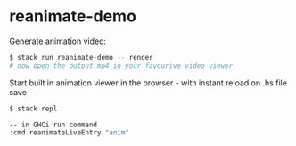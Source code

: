 # reanimate-demo

Generate animation video:
```bash
$ stack run reanimate-demo -- render
# now open the output.mp4 in your favourive video viewer
```

Start built in animation viewer in the browser - with instant reload on .hs file save
```bash
$ stack repl

-- in GHCi run command
:cmd reanimateLiveEntry "anim"
```
